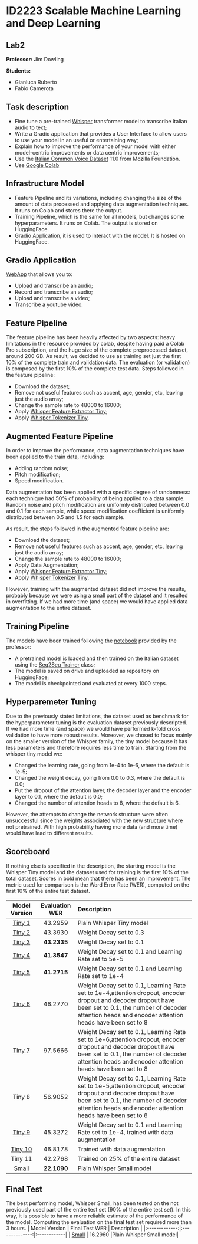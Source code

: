 # ID2223 Scalable Machine Learning and Deep Learning
## Lab2
**Professor:**
Jim Dowling

**Students:**

- Gianluca Ruberto
- Fabio Camerota

## Task description
- Fine tune a pre-trained [Whisper](https://huggingface.co/docs/transformers/model_doc/whisper) transformer model to transcribe Italian audio to text;
- Write a Gradio application that provides a User Interface to allow users to use your model in an useful or entertaining way;
- Explain how to improve the performance of your model with either model-centric improvements or data centric improvements;
- Use the [Italian Common Voice Dataset](https://huggingface.co/datasets/mozilla-foundation/common_voice_11_0/viewer/it/train) 11.0 from Mozilla Foundation.
- Use [Google Colab](https://colab.research.google.com/)
## Infrastructure Model
- Feature Pipeline and its variations, including changing the size of the amount of data processed and applying data augmentation techniques. It runs on Colab and stores there the output.
- Training Pipeline, which is the same for all models, but changes some hyperparameters. It runs on Colab. The output is stored on HuggingFace.
- Gradio Application, it is used to interact with the model. It is hosted on HuggingFace.
## Gradio Application
[WebApp](https://huggingface.co/spaces/GIanlucaRub/whisper-it) that allows you to:
- Upload and transcribe an audio;
- Record and transcribe an audio;
- Upload and transcribe a video;
- Transcribe a youtube video.


## Feature Pipeline
The feature pipeline has been heavily affected by two aspects: heavy limitations in the resource provided by colab, despite having paid a Colab Pro subscription, and the huge size of the complete preprocessed dataset, around 200 GB. As result, we decided to use as training set just the first 10% of the complete train and validation data. The evaluation (or validation) is composed by the first 10% of the complete test data.
Steps followed in the feature pipeline:
- Download the dataset;
- Remove not useful features such as accent, age, gender, etc, leaving just the audio array;
- Change the sample rate to 48000 to 16000;
- Apply [Whisper Feature Extractor Tiny](https://huggingface.co/docs/transformers/model_doc/whisper#transformers.WhisperFeatureExtractor);
- Apply [Whisper Tokenizer Tiny](https://huggingface.co/docs/transformers/model_doc/whisper#transformers.WhisperTokenizer).

## Augmented Feature Pipeline
In order to improve the performance, data augmentation techniques have been applied to the train data, including:
- Adding random noise;
- Pitch modification;
- Speed modification.

Data augmentation has been applied with a specific degree of randomness: each technique had 50% of probability of being applied to a data sample. Random noise and pitch modification are uniformly distributed between 0.0 and 0.1 for each sample, while speed modification coefficient is uniformly distributed between 0.5 and 1.5 for each sample.


As result, the steps followed in the augmented feature pipeline are:
- Download the dataset;
- Remove not useful features such as accent, age, gender, etc, leaving just the audio array;
- Change the sample rate to 48000 to 16000;
- Apply Data Augmentation;
- Apply [Whisper Feature Extractor Tiny](https://huggingface.co/docs/transformers/model_doc/whisper#transformers.WhisperFeatureExtractor);
- Apply [Whisper Tokenizer Tiny](https://huggingface.co/docs/transformers/model_doc/whisper#transformers.WhisperTokenizer).

However, training with the augmented dataset did not improve the results, probably because we were using a small part of the dataset and it resulted in overfitting. If we had more time (and space) we would have applied data augmentation to the entire dataset.
## Training Pipeline
The models have been trained following the [notebook](https://github.com/GianlucaRub/Scalable-Machine-Learning-and-Deep-Learning/blob/main/Lab2/swedish_fine_tune_whisper.ipynb) provided by the professor:
- A pretrained model is loaded and then trained on the Italian dataset using the [Seq2Seq Trainer](https://huggingface.co/docs/transformers/v4.25.1/en/main_classes/trainer#transformers.Seq2SeqTrainer) class;
- The model is saved on drive and uploaded as repository on HuggingFace;
- The model is checkpointed and evaluated at every 1000 steps.

## Hyperparemeter Tuning
Due to the previously stated limitations, the dataset used as benchmark for the hyperparameter tuning is the evaluation dataset previously descripted. If we had more time (and space) we would have performed k-fold cross validation to have more robust results.
Moreover, we chosed to focus mainly on the smaller version of the Whisper family, the tiny model because it has less parameters and therefore requires less time to train.
Starting from the whisper tiny model we:
- Changed the learning rate, going from 1e-4 to 1e-6, where the default is 1e-5;
- Changed the weight decay, going from 0.0 to 0.3, where the default is 0.0;
- Put the dropout of the attention layer, the decoder layer and the encoder layer to 0.1, where the default is 0.0;
- Changed the number of attention heads to 8, where the default is 6.

However, the attempts to change the network structure were often unsuccessful since the weights associated with the new structure where not pretrained. With high probability having more data (and more time) would have lead to different results.

## Scoreboard
If nothing else is specified in the description, the starting model is the Whisper Tiny model and the dataset used for training is the first 10% of the total dataset. Scores in bold mean that there has been an improvement. The metric used for comparison is the Word Error Rate (WER), computed on the first 10% of the entire test dataset.

| Model Version | Evaluation WER | Description |
|:-------------:|:--------------:|:------------|
| [Tiny 1](https://huggingface.co/GIanlucaRub/whisper-tiny-it-1)        | 43.2959        |Plain Whisper Tiny model     |
| [Tiny 2](https://huggingface.co/GIanlucaRub/whisper-tiny-it-2)        | 43.3930        |Weight Decay set to 0.3    |
| [Tiny 3](https://huggingface.co/GIanlucaRub/whisper-tiny-it-3)        | **43.2335**    |Weight Decay set to 0.1     |
| [Tiny 4](https://huggingface.co/GIanlucaRub/whisper-tiny-it-4)        | **41.3547**    |Weight Decay set to 0.1 and Learning Rate set to 5e-5|
| [Tiny 5](https://huggingface.co/GIanlucaRub/whisper-tiny-it-5)        | **41.2715**    |Weight Decay set to 0.1 and Learning Rate set to 1e-4|
| [Tiny 6](https://huggingface.co/GIanlucaRub/whisper-tiny-it-6)        | 46.2770        |Weight Decay set to 0.1, Learning Rate set to 1e-4,attention dropout, encoder dropout and decoder dropout have been set to 0.1, the number of decoder attention heads and encoder attention heads have been set to 8|
| [Tiny 7](https://huggingface.co/GIanlucaRub/whisper-tiny-it-7)        | 97.5666        |Weight Decay set to 0.1, Learning Rate set to 1e-6,attention dropout, encoder dropout and decoder dropout have been set to 0.1, the number of decoder attention heads and encoder attention heads have been set to 8|
| Tiny 8        | 56.9052        |Weight Decay set to 0.1, Learning Rate set to 1e-5,attention dropout, encoder dropout and decoder dropout have been set to 0.1, the number of decoder attention heads and encoder attention heads have been set to 8|
| [Tiny 9](https://huggingface.co/GIanlucaRub/whisper-tiny-it-9)        | 45.3272        |Weight Decay set to 0.1 and Learning Rate set to 1e-4, trained with data augmentation|
| [Tiny 10](https://huggingface.co/GIanlucaRub/whisper-tiny-it-10)       | 46.8178        |Trained with data augmentation|
| Tiny 11       | 42.2768        |Trained on 25% of the entire dataset|
| [Small](https://huggingface.co/GIanlucaRub/whisper-small-it-3)         | **22.1090**    |Plain Whisper Small model|
## Final Test
The best performing model, Whisper Small, has been tested on the not previously used part of the entire test set (90% of the entire test set). In this way, it is possible to have a more reliable estimate of the performance of the model. Computing the evaluation on the final test set required more than 3 hours.
| Model Version | Final Test WER | Description |
|:-------------:|:--------------:|:------------|
| [Small](https://huggingface.co/GIanlucaRub/whisper-small-it-3)         | 16.2960    |Plain Whisper Small model|
